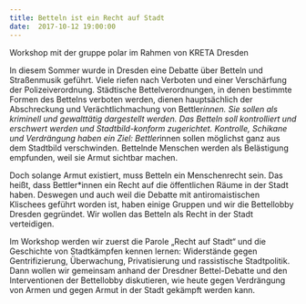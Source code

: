 ```yaml
---
title: Betteln ist ein Recht auf Stadt
date:  2017-10-12 19:00:00
---
```


Workshop mit der gruppe polar im Rahmen von KRETA Dresden



In diesem Sommer wurde in Dresden eine Debatte über Betteln und Straßenmusik geführt. Viele riefen nach Verboten und einer
Verschärfung der Polizeiverordnung.
Städtische Bettelverordnungen, in denen bestimmte Formen des Bettelns verboten werden, dienen hauptsächlich der Abschreckung
und Verächtlichmachung von Bettler*innen. Sie sollen als kriminell und gewalttätig dargestellt werden. Das Betteln soll kontrolliert
und erschwert werden und Stadtbild-konform zugerichtet. Kontrolle, Schikane und Verdrängung haben ein Ziel: Bettler*innen
sollen möglichst ganz aus dem Stadtbild verschwinden. Bettelnde Menschen werden als Belästigung empfunden, weil sie Armut
sichtbar machen.


Doch solange Armut existiert, muss Betteln ein Menschenrecht sein. Das heißt, dass Bettler*innen ein Recht auf die öffentlichen
Räume in der Stadt haben. Deswegen und auch weil die Debatte mit antiromaistischen Klischees geführt worden ist, haben einige
Gruppen und wir die Bettellobby Dresden gegründet. Wir wollen das Betteln als Recht in der Stadt verteidigen.


Im Workshop werden wir zuerst die Parole „Recht auf Stadt“ und die Geschichte von Stadtkämpfen kennen lernen: Widerstände
gegen Gentrifizierung, Überwachung, Privatisierung und rassistische Stadtpolitik. Dann wollen wir gemeinsam anhand der Dresdner
Bettel-Debatte und den Interventionen der Bettellobby diskutieren, wie heute gegen Verdrängung von Armen und gegen Armut in
der Stadt gekämpft werden kann.



